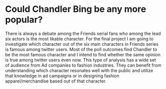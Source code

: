 # Could Chandler Bing be any more popular?

There is always a debate among the Friends serial fans who among the lead six actors is the most likable character. For the final project I am going to investigate which character out of the six main characters in Friends series is famous among twitter users. Most of the poll outcomes find Chandler to be the most famous character and I intend to find whether the same opinion is true among twitter users even now. This type of analysis has a wide set of audience from Ad companies to fashion industries. They can benefit from understanding which character resonates well with the public and utilize that knowledge in ad campaigns or in designing fashion apparel/merchandise based out of that character.
